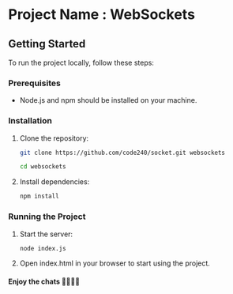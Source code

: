 # Project Name : WebSockets

## Getting Started

To run the project locally, follow these steps:

### Prerequisites

- Node.js and npm should be installed on your machine.

### Installation

1. Clone the repository:
   ```sh
   git clone https://github.com/code240/socket.git websockets

   cd websockets

1. Install dependencies:

    ```sh
    npm install

### Running the Project

1. Start the server:

    ```sh
    node index.js

2. Open index.html in your browser to start using the project.

#### Enjoy the chats 🥳🎉🎉🎉